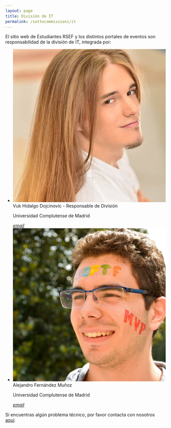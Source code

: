 ```yaml
---
layout: page
title: División de IT
permalink: /sottocommissioni/it
---
```


El sitio web de Estudiantes RSEF y los distintos portales de eventos son responsabilidad de la división de IT, integrada por:

<ul class="collection">
 <li class="collection-item avatar">
    <img src="/img/colaboradores/vuk.jpg" alt="" class="circle">
    <span class="title">Vuk Hidalgo Dojcinovic - Responsable de División</span>
    <p>Universidad Complutense de Madrid</p>
    <a href="mailto:" class="secondary-content"><i class="material-icons">email</i></a>
  </li>
  <li class="collection-item avatar">
    <img src="/img/junta/alex.jpg" alt="" class="circle">
    <span class="title">Alejandro Fernández Muñoz</span>
    <p>Universidad Complutense de Madrid</p>
    <a href="mailto:" class="secondary-content"><i class="material-icons">email</i></a>
  </li>
</ul>

Si encuentras algún problema técnico, por favor contacta con nosotros <a href="mailto:estudiantes@rsef.es">aquí</a>.
